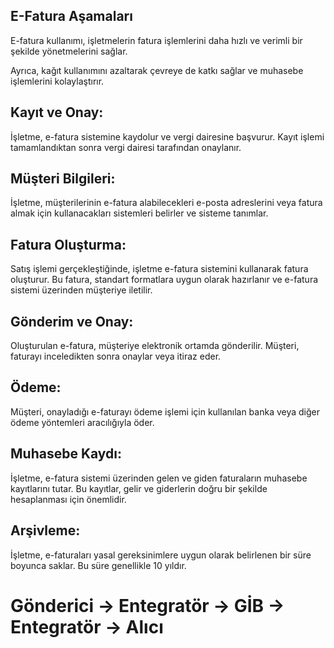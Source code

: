 ﻿
## E-Fatura Aşamaları

E-fatura kullanımı, işletmelerin fatura işlemlerini daha hızlı ve verimli bir şekilde yönetmelerini sağlar. 

Ayrıca, kağıt kullanımını azaltarak çevreye de katkı sağlar ve muhasebe işlemlerini kolaylaştırır.

## Kayıt ve Onay:
İşletme, e-fatura sistemine kaydolur ve vergi dairesine başvurur. 
Kayıt işlemi tamamlandıktan sonra vergi dairesi tarafından onaylanır.

## Müşteri Bilgileri:
İşletme, müşterilerinin e-fatura alabilecekleri 
e-posta adreslerini veya fatura almak için kullanacakları sistemleri belirler ve sisteme tanımlar.

## Fatura Oluşturma:
Satış işlemi gerçekleştiğinde, işletme e-fatura sistemini kullanarak fatura oluşturur. 
Bu fatura, standart formatlara uygun olarak hazırlanır ve e-fatura sistemi üzerinden müşteriye iletilir.

## Gönderim ve Onay:
Oluşturulan e-fatura, müşteriye elektronik ortamda gönderilir. 
Müşteri, faturayı inceledikten sonra onaylar veya itiraz eder.

## Ödeme:
Müşteri, onayladığı e-faturayı ödeme işlemi için 
kullanılan banka veya diğer ödeme yöntemleri aracılığıyla öder.

## Muhasebe Kaydı:
İşletme, e-fatura sistemi üzerinden gelen ve giden faturaların muhasebe kayıtlarını tutar.
Bu kayıtlar, gelir ve giderlerin doğru bir şekilde hesaplanması için önemlidir.


## Arşivleme:
İşletme, e-faturaları yasal gereksinimlere uygun 
olarak belirlenen bir süre boyunca saklar. Bu süre genellikle 10 yıldır.

# Gönderici → Entegratör → GİB → Entegratör → Alıcı 